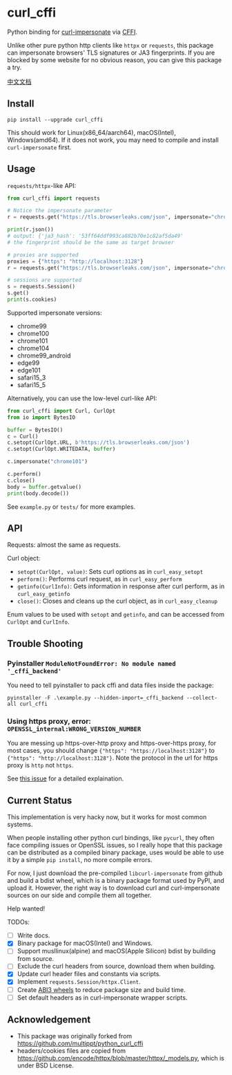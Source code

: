 # curl_cffi

Python binding for [curl-impersonate](https://github.com/lwthiker/curl-impersonate)
via [CFFI](https://cffi.readthedocs.io/en/latest/).

Unlike other pure python http clients like `httpx` or `requests`, this package can
impersonate browsers' TLS signatures or JA3 fingerprints. If you are blocked by some
website for no obvious reason, you can give this package a try.

[中文文档](README-zh.md)

## Install

    pip install --upgrade curl_cffi

This should work for Linux(x86_64/aarch64), macOS(Intel), Windows(amd64). If it does not
work, you may need to compile and install `curl-impersonate` first.

## Usage

`requests/httpx`-like API:

```python
from curl_cffi import requests

# Notice the impersonate parameter
r = requests.get("https://tls.browserleaks.com/json", impersonate="chrome101")

print(r.json())
# output: {'ja3_hash': '53ff64ddf993ca882b70e1c82af5da49'
# the fingerprint should be the same as target browser

# proxies are supported
proxies = {"https": "http://localhost:3128"}
r = requests.get("https://tls.browserleaks.com/json", impersonate="chrome101", proxies=proxies)

# sessions are supported
s = requests.Session()
s.get()
print(s.cookies)
```

Supported impersonate versions:

- chrome99
- chrome100
- chrome101
- chrome104
- chrome99_android
- edge99
- edge101
- safari15_3
- safari15_5

Alternatively, you can use the low-level curl-like API:

```python
from curl_cffi import Curl, CurlOpt
from io import BytesIO

buffer = BytesIO()
c = Curl()
c.setopt(CurlOpt.URL, b'https://tls.browserleaks.com/json')
c.setopt(CurlOpt.WRITEDATA, buffer)

c.impersonate("chrome101")

c.perform()
c.close()
body = buffer.getvalue()
print(body.decode())
```

See `example.py` or `tests/` for more examples.

## API

Requests: almost the same as requests.

Curl object:

* `setopt(CurlOpt, value)`: Sets curl options as in `curl_easy_setopt`
* `perform()`: Performs curl request, as in `curl_easy_perform`
* `getinfo(CurlInfo)`: Gets information in response after curl perform, as in `curl_easy_getinfo`
* `close()`: Closes and cleans up the curl object, as in `curl_easy_cleanup`

Enum values to be used with `setopt` and `getinfo`, and can be accessed from `CurlOpt` and `CurlInfo`.

## Trouble Shooting

### Pyinstaller `ModuleNotFoundError: No module named '_cffi_backend'`

You need to tell pyinstaller to pack cffi and data files inside the package:

    pyinstaller -F .\example.py --hidden-import=_cffi_backend --collect-all curl_cffi

### Using https proxy, error: `OPENSSL_internal:WRONG_VERSION_NUMBER`

You are messing up https-over-http proxy and https-over-https proxy, for most cases, you
should change `{"https": "https://localhost:3128"}` to `{"https": "http://localhost:3128"}`.
Note the protocol in the url for https proxy is `http` not `https`.

See [this issue](https://github.com/yifeikong/curl_cffi/issues/6#issuecomment-1415162495) for a detailed explaination.

## Current Status

This implementation is very hacky now, but it works for most common systems.

When people installing other python curl bindings, like `pycurl`, they often face
compiling issues or OpenSSL issues, so I really hope that this package can be distributed
as a compiled binary package, uses would be able to use it by a simple `pip install`, no
more compile errors.

For now, I just download the pre-compiled `libcurl-impersonate` from github and build a
bdist wheel, which is a binary package format used by PyPI, and upload it. However, the
right way is to download curl and curl-impersonate sources on our side and compile them
all together.

Help wanted!

TODOs:

- [ ] Write docs.
- [x] Binary package for macOS(Intel) and Windows.
- [ ] Support musllinux(alpine) and macOS(Apple Silicon) bdist by building from source.
- [ ] Exclude the curl headers from source, download them when building.
- [x] Update curl header files and constants via scripts.
- [x] Implement `requests.Session/httpx.Client`.
- [ ] Create [ABI3 wheels](https://cibuildwheel.readthedocs.io/en/stable/faq/#abi3) to reduce package size and build time.
- [ ] Set default headers as in curl-impersonate wrapper scripts.

## Acknowledgement

- This package was originally forked from https://github.com/multippt/python_curl_cffi
- headers/cookies files are copied from https://github.com/encode/httpx/blob/master/httpx/_models.py, which is under BSD License.

